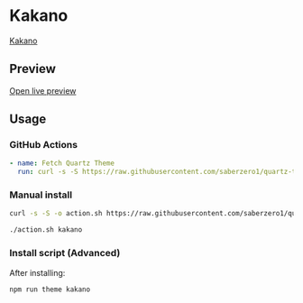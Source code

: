 # Kakano

[Kakano](https://isaac.freeman.org.nz)

## Preview

[Open live preview](https://quartz-themes.github.io/kakano/)

## Usage

### GitHub Actions

```yaml
- name: Fetch Quartz Theme
  run: curl -s -S https://raw.githubusercontent.com/saberzero1/quartz-themes/master/action.sh | bash -s -- kakano
```

### Manual install

```bash
curl -s -S -o action.sh https://raw.githubusercontent.com/saberzero1/quartz-themes/master/action.sh

./action.sh kakano
```

### Install script (Advanced)

After installing:

```bash
npm run theme kakano
```
